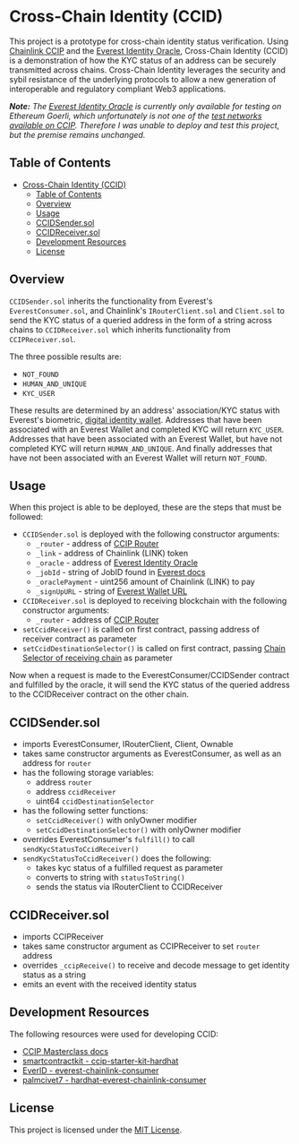 # Cross-Chain Identity (CCID)

This project is a prototype for cross-chain identity status verification. Using [Chainlink CCIP](https://docs.chain.link/ccip) and the [Everest Identity Oracle](https://developer.everest.org/#everest-identity-oracle), Cross-Chain Identity (CCID) is a demonstration of how the KYC status of an address can be securely transmitted across chains. Cross-Chain Identity leverages the security and sybil resistance of the underlying protocols to allow a new generation of interoperable and regulatory compliant Web3 applications.

**_Note:_**
_The [Everest Identity Oracle](https://goerli.etherscan.io/address/0xB9756312523826A566e222a34793E414A81c88E1) is currently only available for testing on Ethereum Goerli, which unfortunately is not one of the [test networks available on CCIP](https://docs.chain.link/ccip/supported-networks). Therefore I was unable to deploy and test this project, but the premise remains unchanged._

## Table of Contents

- [Cross-Chain Identity (CCID)](#cross-chain-identity-ccid)
  - [Table of Contents](#table-of-contents)
  - [Overview](#overview)
  - [Usage](#usage)
  - [CCIDSender.sol](#ccidsendersol)
  - [CCIDReceiver.sol](#ccidreceiversol)
  - [Development Resources](#development-resources)
  - [License](#license)

## Overview

`CCIDSender.sol` inherits the functionality from Everest's `EverestConsumer.sol`, and Chainlink's `IRouterClient.sol` and `Client.sol` to send the KYC status of a queried address in the form of a string across chains to `CCIDReceiver.sol` which inherits functionality from `CCIPReceiver.sol`.

The three possible results are:

- `NOT_FOUND`
- `HUMAN_AND_UNIQUE`
- `KYC_USER`

These results are determined by an address' association/KYC status with Everest's biometric, [digital identity wallet](https://wallet.everest.org/). Addresses that have been associated with an Everest Wallet and completed KYC will return `KYC_USER`. Addresses that have been associated with an Everest Wallet, but have not completed KYC will return `HUMAN_AND_UNIQUE`. And finally addresses that have not been associated with an Everest Wallet will return `NOT_FOUND`.

## Usage

When this project is able to be deployed, these are the steps that must be followed:

- `CCIDSender.sol` is deployed with the following constructor arguments:
  - `_router` - address of [CCIP Router](https://docs.chain.link/ccip/supported-networks)
  - `_link` - address of Chainlink (LINK) token
  - `_oracle` - address of [Everest Identity Oracle](https://developer.everest.org/#everest-identity-oracle)
  - `_jobId` - string of JobID found in [Everest docs](https://static-assets.everest.org/web/images/HowToSetupAndUseTheEverestChainlinkService.pdf#page=8)
  - `_oraclePayment` - uint256 amount of Chainlink (LINK) to pay
  - `_signUpURL` - string of [Everest Wallet URL](https://wallet.everest.org/)
- `CCIDReceiver.sol` is deployed to receiving blockchain with the following constructor arguments:
  - `_router` - address of [CCIP Router](https://docs.chain.link/ccip/supported-networks)
- `setCcidReceiver()` is called on first contract, passing address of receiver contract as parameter
- `setCcidDestinationSelector()` is called on first contract, passing [Chain Selector of receiving chain](https://docs.chain.link/ccip/supported-networks) as parameter

Now when a request is made to the EverestConsumer/CCIDSender contract and fulfilled by the oracle, it will send the KYC status of the queried address to the CCIDReceiver contract on the other chain.

## CCIDSender.sol

- imports EverestConsumer, IRouterClient, Client, Ownable
- takes same constructor arguments as EverestConsumer, as well as an address for `router`
- has the following storage variables:
  - address `router`
  - address `ccidReceiver`
  - uint64 `ccidDestinationSelector`
- has the following setter functions:
  - `setCcidReceiver()` with onlyOwner modifier
  - `setCcidDestinationSelector()` with onlyOwner modifier
- overrides EverestConsumer's `fulfill()` to call `sendKycStatusToCcidReceiver()`
- `sendKycStatusToCcidReceiver()` does the following:
  - takes kyc status of a fulfilled request as parameter
  - converts to string with `statusToString()`
  - sends the status via IRouterClient to CCIDReceiver

## CCIDReceiver.sol

- imports CCIPReceiver
- takes same constructor argument as CCIPReceiver to set `router` address
- overrides `_ccipReceive()` to receive and decode message to get identity status as a string
- emits an event with the received identity status

## Development Resources

The following resources were used for developing CCID:

- [CCIP Masterclass docs](https://andrej-rakic.gitbook.io/chainlink-ccip/getting-started/how-to-use-chainlink-ccip)
- [smartcontractkit - ccip-starter-kit-hardhat](https://github.com/smartcontractkit/ccip-starter-kit-hardhat)
- [EverID - everest-chainlink-consumer](https://github.com/EverID/everest-chainlink-consumer)
- [palmcivet7 - hardhat-everest-chainlink-consumer](https://github.com/palmcivet7/hardhat-everest-chainlink-consumer)

## License

This project is licensed under the [MIT License](https://opensource.org/license/mit/).
